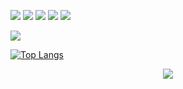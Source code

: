 ![](https://img.shields.io/badge/C%23-informational?style=flat&logo=csharp&logoColor=ff0000&color=000000) 
![](https://img.shields.io/badge/Lua*-informational?style=flat&logo=lua&logoColor=ff0000&color=000000) 
![](https://img.shields.io/badge/Python-informational?style=flat&logo=python&logoColor=ff0000&color=000000) 
![](https://img.shields.io/badge/JavaScript-informational?style=flat&logo=javascript&logoColor=ff0000&color=000000)
![](https://img.shields.io/badge/Visual%20Studio-informational?style=flat&logo=visualstudio&logoColor=ff0000&color=000000)

![](https://img.shields.io/badge/Windows-informational?style=flat&logo=Windows&logoColor=ff0000&color=000000)



[![Top Langs](https://github-readme-stats.vercel.app/api/top-langs/?username=string-dot-byte&layout=compact&theme=dark&hide=batchfile,php&langs_count=6&title_color=ff0000&text_color=ffffff&bg_color=000000&border_color=000000&icon_color=ffffff&custom_title=most%20used%20langs)](https://github.com/string-dot-byte/github-readme-stats)
</p>

<p align="center">
  <img style="text-align:center;" src="https://komarev.com/ghpvc/?username=string-dot-byte&style=flat-square&color=6e6d6d">
</p
